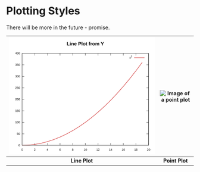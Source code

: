 Plotting Styles
===============

There will be more in the future - promise.

|![Image of a line plot](line-plot.svg) | ![Image of a point plot](points-plot.svg) | 
|:---:|:---:|
| **Line Plot** | **Point Plot** |





